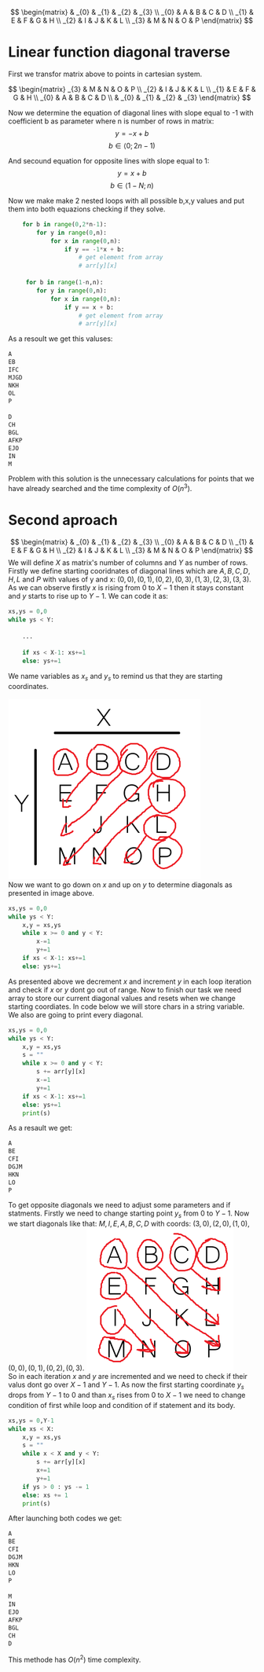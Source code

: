 $$
\begin{matrix}
         & _{0} & _{1} & _{2} & _{3} \\
    _{0} &   A  &   B  &   C  &   D  \\
    _{1} &   E  &   F  &   G  &   H  \\
    _{2} &   I  &   J  &   K  &   L  \\
    _{3} &   M  &   N  &   O  &   P    
\end{matrix}
$$

# Linear function diagonal traverse
First we transfor matrix above to points in cartesian system.

$$
\begin{matrix}
    _{3} &   M  &   N  &   O  &   P  \\  
    _{2} &   I  &   J  &   K  &   L  \\
    _{1} &   E  &   F  &   G  &   H  \\
    _{0} &   A  &   B  &   C  &   D  \\
         & _{0} & _{1} & _{2} & _{3}
\end{matrix}
$$

Now we determine the equation of diagonal lines with slope equal to -1 with coefficient b as parameter where n is number of rows in matrix:
$$
y = -x + b
$$
$$
b \in \langle 0;2n - 1)
$$

And secound equation for opposite lines with slope equal to 1:
$$
y = x + b
$$
$$
b \in \langle 1-N;n)
$$

Now we make make 2 nested loops with all possible b,x,y values and put them into both equazions checking if they solve.

```python
    for b in range(0,2*n-1):
        for y in range(0,n):
            for x in range(0,n):
                if y == -1*x + b: 
                    # get element from array
                    # arr[y][x]

     for b in range(1-n,n):
        for y in range(0,n):
            for x in range(0,n):
                if y == x + b: 
                    # get element from array
                    # arr[y][x]
```
As a resoult we get this valuses:
```
A
EB
IFC
MJGD
NKH
OL
P

D
CH
BGL
AFKP
EJO
IN
M
```
Problem with this solution is the unnecessary calculations for points that we have already searched and the time complexity of $O(n^{3})$.

# Second aproach
$$
\begin{matrix}
         & _{0} & _{1} & _{2} & _{3} \\
    _{0} &   A  &   B  &   C  &   D  \\
    _{1} &   E  &   F  &   G  &   H  \\
    _{2} &   I  &   J  &   K  &   L  \\
    _{3} &   M  &   N  &   O  &   P    
\end{matrix}
$$
We will define $X$ as matrix's number of columns and $Y$ as number of rows. <br>
Firstly we define starting cooridnates of diagonal lines which are $A,B,C,D,H,L$ and $P$ with values of y and x: $(0,0) , (0,1) , (0,2) , (0,3) , (1,3) , (2,3) , (3,3)$. <br>
As we can observe firstly $x$ is rising from $0$ to $X-1$ then it stays constant and $y$ starts to rise up to $Y-1$. We can code it as:
``` python
xs,ys = 0,0
while ys < Y:
    
    ...

    if xs < X-1: xs+=1
    else: ys+=1
```
We name variables as $x_s$ and $y_s$ to remind us that they are starting coordinates. <br><br>
![](./image.png) <br>
Now we want to go down on $x$ and up on $y$ to determine diagonals as presented in image above.
```python
xs,ys = 0,0
while ys < Y:
    x,y = xs,ys
    while x >= 0 and y < Y:
        x-=1
        y+=1
    if xs < X-1: xs+=1
    else: ys+=1
```
As presented above we decrement $x$ and increment $y$ in each loop iteration and check if $x$ or $y$ dont go out of range. Now to finish our task we need array to store our current diagonal values and resets when we change starting coordiates. In code below we will store chars in a string variable. We also are going to print every diagonal.
```python
xs,ys = 0,0
while ys < Y:
    x,y = xs,ys
    s = ""
    while x >= 0 and y < Y:
        s += arr[y][x]
        x-=1
        y+=1
    if xs < X-1: xs+=1
    else: ys+=1
    print(s)
```
As a resault we get:
```
A
BE
CFI
DGJM
HKN
LO
P
```
To get opposite diagonals we need to adjust some parameters and if statments. Firstly we need to change starting point $y_s$ from $0$ to $Y-1$. Now we start diagonals like that: $M,I,E,A,B,C,D$ with coords: $(3,0) , (2,0) , (1,0) , (0,0) , (0,1) , (0,2) , (0,3)$.
![](./image2.png)<br> 
So in each iteration $x$ and $y$ are incremented and we need to check if their valus dont go over $X-1$ and $Y-1$. As now the first starting coordinate $y_s$ drops from $Y-1$ to $0$ and than $x_s$ rises from $0$ to $X-1$ we need to change condition of first while loop and condition of if statement and its body.
```python
xs,ys = 0,Y-1
while xs < X:
    x,y = xs,ys
    s = ""
    while x < X and y < Y:
        s += arr[y][x]
        x+=1
        y+=1
    if ys > 0 : ys -= 1
    else: xs += 1
    print(s)
``` 
After launching both codes we get:
```
A
BE
CFI
DGJM
HKN
LO
P

M
IN
EJO
AFKP
BGL
CH
D
```
This methode has $O(n^{2})$ time complexity.